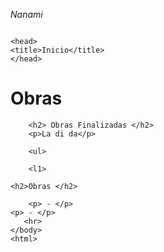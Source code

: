 <!DOCTYPE html>
<html lang "pt-br">

<Cite> Nanami </Cite>

<img scr="flor.jpg"/>


    <head>
    <title>Inicio</title>
    </head>
    
<Body>
    <h1>Obras</h1>
        <p> </p>
    
        <h2> Obras Finalizadas </h2>
        <p>La di da</p>

        <ul>

        <l1> 

    <h2>Obras </h2>
        
        <p> - </p>
    <p> - </p>
       <hr>
    </body>
    <html>
